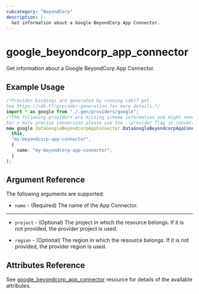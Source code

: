 ```yaml
---
subcategory: "BeyondCorp"
description: |-
  Get information about a Google BeyondCorp App Connector.
---
```


# google\_beyondcorp\_app\_connector

Get information about a Google BeyondCorp App Connector.

## Example Usage

```typescript
/*Provider bindings are generated by running cdktf get.
See https://cdk.tf/provider-generation for more details.*/
import * as google from "./.gen/providers/google";
/*The following providers are missing schema information and might need manual adjustments to synthesize correctly: google.
For a more precise conversion please use the --provider flag in convert.*/
new google.dataGoogleBeyondcorpAppConnector.DataGoogleBeyondcorpAppConnector(
  this,
  "my-beyondcorp-app-connector",
  {
    name: "my-beyondcorp-app-connector",
  }
);

```

## Argument Reference

The following arguments are supported:

* `name` - (Required) The name of the App Connector.

***

*   `project` - (Optional) The project in which the resource belongs. If it
    is not provided, the provider project is used.

*   `region` - (Optional) The region in which the resource belongs. If it
    is not provided, the provider region is used.

## Attributes Reference

See [google\_beyondcorp\_app\_connector](https://registry.terraform.io/providers/hashicorp/google/latest/docs/resources/beyondcorp_app_connector) resource for details of the available attributes.
